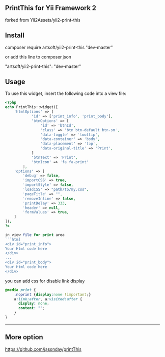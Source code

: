 PrintThis for Yii Framework 2
---

forked from Yii2Assets/yii2-print-this

Install
-----
composer require artsoft/yii2-print-this "dev-master"

or add this line to composer.json

"artsoft/yii2-print-this": "dev-master"

Usage
-----
To use this widget, insert the following code into a view file:
```php
<?php
echo PrintThis::widget([
	'htmlOptions' => [
            'id' => ['print_info', 'print_body'],
            'btnOptions' => [
                'id' => 'btnId',
                'class' => 'btn btn-default btn-sm',
                'data-toggle' => 'tooltip',
                'data-container' => 'body',
                'data-placement' => 'top',
                'data-original-title' => 'Print',
            ]
            'btnText' => 'Print',
            'btnIcon' => 'fa fa-print'
        ],
	'options' => [
		'debug' => false,
		'importCSS' => true,
		'importStyle' => false,
		'loadCSS' => "path/to/my.css",
		'pageTitle' => "",
		'removeInline' => false,
		'printDelay' => 333,
		'header' => null,
		'formValues' => true,
	]
]);
?>

in view file for print area
```html
<div id="print_info">
Your Html code here
</div>
...
<div id="print_body">
Your Html code here
</div>
```

you can add css for disable link display
```css
@media print {
    .noprint {display:none !important;}
    a:link:after, a:visited:after {  
      display: none;
      content: "";    
    }
}
```
---
More option
----
https://github.com/jasonday/printThis